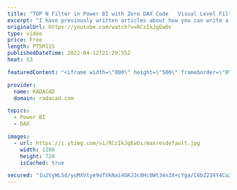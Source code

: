```yaml
---
title: "TOP N Filter in Power BI with Zero DAX Code   Visual Level Filter"
excerpt: "I have previously written articles about how you can write a measure in DAX that helps with TOP N filtering. However, you may not need that calculation for many situations. If all you want is just simply to get the top 10 customers based on the sales amount, or bottom 5 products, etc, then you can simply"
originalUrl: https://youtube.com/watch?v=RCzIkJgEwOs
type: video
price: Free
length: PT5M11S
publishedDateTime: 2022-04-12T21:29:55Z
heat: 53

featuredContent: "<iframe width=\"800\" height=\"500\" frameborder=\"0\" src=\"https://www.youtube.com/embed/RCzIkJgEwOs\" allow=\"accelerometer; autoplay; encrypted-media; gyroscope; picture-in-picture\" allowfullscreen></iframe>"

provider:
  name: RADACAD
  domain: radacad.com

topics:
  - Power BI
  - DAX

images:
  - url: https://i.ytimg.com/vi/RCzIkJgEwOs/maxresdefault.jpg
    width: 1280
    height: 720
    isCached: true

secured: "1u2VyWLSd/yuMXVtye9oTVkNai4GKJ3c8Hc0Wt34n3X+cYga/C6bZ234Y4CuZdrq4LOGl6l7w2cEWZ2JchJJbOEbNyDKwhVoGYQyBJcCXyG7MWT3rgakEJsDZhlZfx0dnB+iN+BGHICVUG8omQJZyeyY/VzMD1r1APwQ0bratRR7dw1fwXqvMfpXiyMmRQgLSJLx0cVYvm8jX1eQwPe7Y+k2S37vOiPhE/+VONcLz7bKZ5k1AolQMCUPuFKi/xYrUg/JeXCKIAdvdcX4UkpZ7M0Ca+NGi824VJu8G69iubLCt88ikp0oEt7I6YG4aOBGIcU3vsOJkLywYu7GwZgziZn/nicXUssoCAugSjbCnM5VNB37HXP/yMQYEPVGJHqgnYP6JiPJqy91Nuc+sH7EEel+0ougu3f+gBDmMZWWMAE=;aVfV6CFkAyAQLp4HrU1n6w=="
---
```


